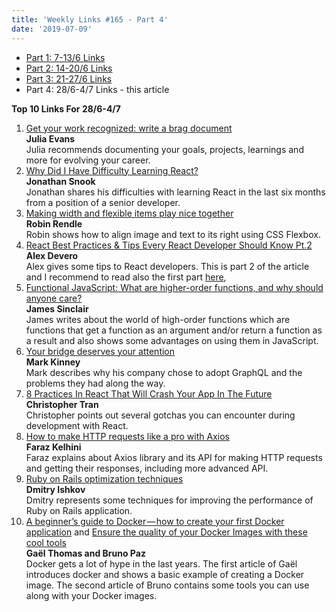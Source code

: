 ```yaml
---
title: 'Weekly Links #165 - Part 4'
date: '2019-07-09'
---
```


* [Part 1: 7-13/6 Links](https://yearn2learn.netlify.com/weekly-links/2019-07-06/)  
* [Part 2: 14-20/6 Links](https://yearn2learn.netlify.com/weekly-links/2019-07-07/) 
* [Part 3: 21-27/6 Links](https://yearn2learn.netlify.com/weekly-links/2019-07-08/)  
* Part 4: 28/6-4/7 Links - this article

**Top 10 Links For 28/6-4/7**

1. [Get your work recognized: write a brag document](https://jvns.ca/blog/brag-documents/)  
   **Julia Evans**  
   Julia recommends documenting your goals, projects, learnings and more for evolving your career.
2. [Why Did I Have Difficulty Learning React?](https://snook.ca/archives/javascript/difficulty-with-react)  
   **Jonathan Snook**  
   Jonathan shares his difficulties with learning React in the last six months from a position of a senior developer.
3. [Making width and flexible items play nice together](https://css-tricks.com/making-width-and-flexible-items-play-nice-together/)  
   **Robin Rendle**  
   Robin shows how to align image and text to its right using CSS Flexbox. 
4. [React Best Practices & Tips Every React Developer Should Know Pt.2](https://blog.alexdevero.com/react-best-practices-pt2/)  
   **Alex Devero**  
   Alex gives some tips to React developers. This is part 2 of the article and I recommend to read also the first part [here](https://blog.alexdevero.com/react-best-practices-pt1/),    
5. [Functional JavaScript: What are higher-order functions, and why should anyone care?](https://jrsinclair.com/articles/2019/what-is-a-higher-order-function-and-why-should-anyone-care/)  
   **James Sinclair**   
   James writes about the world of high-order functions which are functions that get a function as an argument and/or return a function as a result and also shows some advantages on using them in JavaScript.
6. [Your bridge deserves your attention](https://ssaber.com/why-graphql/)  
   **Mark Kinney**  
   Mark describes why his company chose to adopt GraphQL and the problems they had along the way.
7. [8 Practices In React That Will Crash Your App In The Future](https://dev.to/jsmanifest/8-practices-in-react-that-will-crash-your-app-in-the-future-2le5)  
   **Christopher Tran**  
   Christopher points out several gotchas you can encounter during development with React.  
8. [How to make HTTP requests like a pro with Axios](https://blog.logrocket.com/how-to-make-http-requests-like-a-pro-with-axios/)  
**Faraz Kelhini**  
Faraz explains about Axios library and its API for making HTTP requests and getting their responses, including more advanced API.
9. [Ruby on Rails optimization techniques](https://www.dmitry-ishkov.com/2019/07/ruby-on-rails-optimization-techniques.html)  
**Dmitry Ishkov**  
Dmitry represents some techniques for improving the performance of Ruby on Rails application.
10. [A beginner’s guide to Docker — how to create your first Docker application](https://dev.to/gaelthomas/a-beginner-s-guide-to-docker-how-to-create-your-first-docker-application-5gj5) and [Ensure the quality of your Docker Images with these cool tools](https://dev.to/brpaz/ensure-the-quality-of-your-docker-images-with-these-cool-tools-1bh7)  
    **Gaël Thomas and Bruno Paz**  
Docker gets a lot of hype in the last years. The first article of Gaël introduces docker and shows a basic example of creating a Docker image. The second article of Bruno contains some tools you can use along with your Docker images.